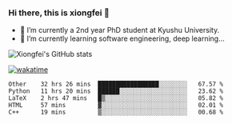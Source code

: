 ### Hi there, this is xiongfei 👋


- 🔭 I’m currently a 2nd year PhD student at Kyushu University.
- 🌱 I’m currently learning software engineering, deep learning...

<!--
**Toma62299781/Toma62299781** is a ✨ _special_ ✨ repository because its `README.md` (this file) appears on your GitHub profile.
Here are some ideas to get you started:
-->

![Xiongfei's GitHub stats](https://github-readme-stats.vercel.app/api?username=Toma62299781)


[![wakatime](https://wakatime.com/badge/user/9e8d5516-d162-43e7-9563-87295d455a71.svg)](https://wakatime.com/@9e8d5516-d162-43e7-9563-87295d455a71)

<!--START_SECTION:waka-->
```text
Other    32 hrs 26 mins  █████████████████░░░░░░░░   67.57 % 
Python   11 hrs 20 mins  ██████░░░░░░░░░░░░░░░░░░░   23.62 % 
LaTeX    2 hrs 47 mins   █▒░░░░░░░░░░░░░░░░░░░░░░░   05.82 % 
HTML     57 mins         ▓░░░░░░░░░░░░░░░░░░░░░░░░   02.01 % 
C++      19 mins         ▒░░░░░░░░░░░░░░░░░░░░░░░░   00.68 % 
```
<!--END_SECTION:waka-->


